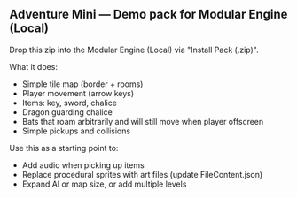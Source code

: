Adventure Mini — Demo pack for Modular Engine (Local)
----------------------------------------------------

Drop this zip into the Modular Engine (Local) via "Install Pack (.zip)".

What it does:
- Simple tile map (border + rooms)
- Player movement (arrow keys)
- Items: key, sword, chalice
- Dragon guarding chalice
- Bats that roam arbitrarily and will still move when player offscreen
- Simple pickups and collisions

Use this as a starting point to:
- Add audio when picking up items
- Replace procedural sprites with art files (update FileContent.json)
- Expand AI or map size, or add multiple levels